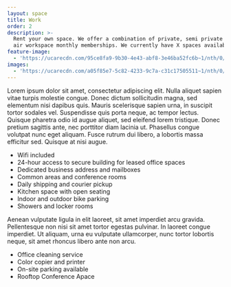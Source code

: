 ```yaml
---
layout: space
title: Work
order: 2
description: >-
  Rent your own space. We offer a combination of private, semi private and open
  air workspace monthly memberships. We currently have X spaces available.
feature-image:
  - 'https://ucarecdn.com/95ce8fa9-9b30-4e43-abf8-3e46ba52fc6b~1/nth/0/'
images:
  - 'https://ucarecdn.com/a05f85e7-5c82-4233-9c7a-c31c17505511~1/nth/0/'
---
```


Lorem ipsum dolor sit amet, consectetur adipiscing elit. Nulla aliquet sapien vitae turpis molestie congue. Donec dictum sollicitudin magna, sed elementum nisi dapibus quis. Mauris scelerisque sapien urna, in suscipit tortor sodales vel. Suspendisse quis porta neque, ac tempor lectus. Quisque pharetra odio id augue aliquet, sed eleifend lorem tristique. Donec pretium sagittis ante, nec porttitor diam lacinia ut. Phasellus congue volutpat nunc eget aliquam. Fusce rutrum dui libero, a lobortis massa efficitur sed. Quisque at nisi augue.

- Wifi included
- 24-hour access to secure building for leased office spaces
- Dedicated business address and mailboxes
- Common areas and conference rooms
- Daily shipping and courier pickup
- Kitchen space with open seating
- Indoor and outdoor bike parking
- Showers and locker rooms

Aenean vulputate ligula in elit laoreet, sit amet imperdiet arcu gravida. Pellentesque non nisi sit amet tortor egestas pulvinar. In laoreet congue imperdiet. Ut aliquam, urna eu vulputate ullamcorper, nunc tortor lobortis neque, sit amet rhoncus libero ante non arcu.

- Office cleaning service
-  Color copier and printer
- On-site parking available
- Rooftop Conference Apace
